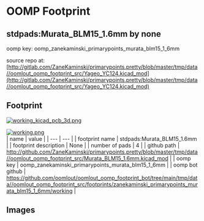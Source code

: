 # OOMP Footprint  
## stdpads:Murata_BLM15_1.6mm  by none  
  
oomp key: oomp_zanekaminski_primarypoints_murata_blm15_1_6mm  
  
source repo at: [http://gitlab.com/ZaneKaminski/primarypoints.pretty/blob/master/tmp/data//oomlout_oomp_footprint_src/Yageo_YC124.kicad_mod](http://gitlab.com/ZaneKaminski/primarypoints.pretty/blob/master/tmp/data//oomlout_oomp_footprint_src/Yageo_YC124.kicad_mod)  
## Footprint  
  
[![working_kicad_pcb_3d.png](working_kicad_pcb_3d_600.png)](working_kicad_pcb_3d.png)  
  
[![working.png](working_600.png)](working.png)  
| name | value | 
| --- | --- | 
| footprint name | stdpads:Murata_BLM15_1.6mm | 
| footprint description | None | 
| number of pads | 4 | 
| github path | http://github.com/ZaneKaminski/primarypoints.pretty/blob/master/tmp/data//oomlout_oomp_footprint_src/Murata_BLM15_1.6mm.kicad_mod | 
| oomp key | oomp_zanekaminski_primarypoints_murata_blm15_1_6mm | 
| oomp bot github | https://github.com/oomlout/oomlout_oomp_footprint_bot/tree/main/tmp/data//oomlout_oomp_footprint_src/footprints/zanekaminski_primarypoints_murata_blm15_1_6mm/working | 
## Images  

